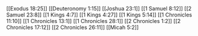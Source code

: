 [[Exodus 18:25]]
[[Deuteronomy 1:15]]
[[Joshua 23:1]]
[[1 Samuel 8:12]]
[[2 Samuel 23:8]]
[[1 Kings 4:7]]
[[1 Kings 4:27]]
[[1 Kings 5:14]]
[[1 Chronicles 11:10]]
[[1 Chronicles 13:1]]
[[1 Chronicles 28:1]]
[[2 Chronicles 1:2]]
[[2 Chronicles 17:12]]
[[2 Chronicles 26:11]]
[[Micah 5:2]]

